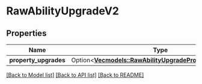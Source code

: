 # RawAbilityUpgradeV2

## Properties

Name | Type | Description | Notes
------------ | ------------- | ------------- | -------------
**property_upgrades** | Option<[**Vec<models::RawAbilityUpgradePropertyUpgradeV2>**](RawAbilityUpgradePropertyUpgradeV2.md)> |  | [optional]

[[Back to Model list]](../README.md#documentation-for-models) [[Back to API list]](../README.md#documentation-for-api-endpoints) [[Back to README]](../README.md)


